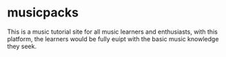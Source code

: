 # musicpacks
This is a music tutorial site for all music learners and enthusiasts, with this platform, the learners would be fully euipt with the basic music knowledge they seek. 

